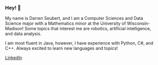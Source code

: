 ### Hey! 👋

My name is Darren Seubert, and I am a Computer Sciences and Data Science major with a Mathematics minor at the University of Wisconsin-Madison!
Some topics that interest me are robotics, artificial intelligence, and data analysis.

I am most fluent in Java, however, I have experience with Python, C#, and C++. Always excited to learn new languages and topics!

[LinkedIn](https://www.linkedin.com/in/darren-seubert-00204a173)

<!--
**DarrenSeubert/DarrenSeubert** is a ✨ _special_ ✨ repository because its `README.md` (this file) appears on your GitHub profile.

Here are some ideas to get you started:

- 🔭 I’m currently working on ...
- 🌱 I’m currently learning ...
- 👯 I’m looking to collaborate on ...
- 🤔 I’m looking for help with ...
- 💬 Ask me about ...
- 📫 How to reach me: ...
- 😄 Pronouns: ...
- ⚡ Fun fact: ...
-->
